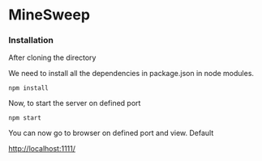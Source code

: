 # MineSweep

### Installation

After cloning the directory

We need to install all the dependencies in package.json in node modules.

 `npm install`

Now, to start the server on defined port

 `npm start`

You can now go to browser on defined port and view.
Default

[http://localhost:1111/](http://localhost:1111/)
